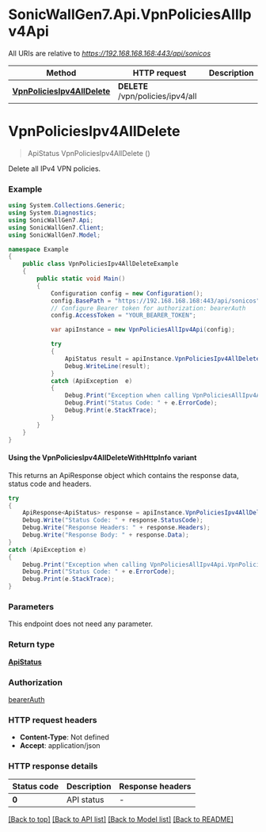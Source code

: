 # SonicWallGen7.Api.VpnPoliciesAllIpv4Api

All URIs are relative to *https://192.168.168.168:443/api/sonicos*

| Method | HTTP request | Description |
|--------|--------------|-------------|
| [**VpnPoliciesIpv4AllDelete**](VpnPoliciesAllIpv4Api.md#vpnpoliciesipv4alldelete) | **DELETE** /vpn/policies/ipv4/all |  |

<a id="vpnpoliciesipv4alldelete"></a>
# **VpnPoliciesIpv4AllDelete**
> ApiStatus VpnPoliciesIpv4AllDelete ()



Delete all IPv4 VPN policies.

### Example
```csharp
using System.Collections.Generic;
using System.Diagnostics;
using SonicWallGen7.Api;
using SonicWallGen7.Client;
using SonicWallGen7.Model;

namespace Example
{
    public class VpnPoliciesIpv4AllDeleteExample
    {
        public static void Main()
        {
            Configuration config = new Configuration();
            config.BasePath = "https://192.168.168.168:443/api/sonicos";
            // Configure Bearer token for authorization: bearerAuth
            config.AccessToken = "YOUR_BEARER_TOKEN";

            var apiInstance = new VpnPoliciesAllIpv4Api(config);

            try
            {
                ApiStatus result = apiInstance.VpnPoliciesIpv4AllDelete();
                Debug.WriteLine(result);
            }
            catch (ApiException  e)
            {
                Debug.Print("Exception when calling VpnPoliciesAllIpv4Api.VpnPoliciesIpv4AllDelete: " + e.Message);
                Debug.Print("Status Code: " + e.ErrorCode);
                Debug.Print(e.StackTrace);
            }
        }
    }
}
```

#### Using the VpnPoliciesIpv4AllDeleteWithHttpInfo variant
This returns an ApiResponse object which contains the response data, status code and headers.

```csharp
try
{
    ApiResponse<ApiStatus> response = apiInstance.VpnPoliciesIpv4AllDeleteWithHttpInfo();
    Debug.Write("Status Code: " + response.StatusCode);
    Debug.Write("Response Headers: " + response.Headers);
    Debug.Write("Response Body: " + response.Data);
}
catch (ApiException e)
{
    Debug.Print("Exception when calling VpnPoliciesAllIpv4Api.VpnPoliciesIpv4AllDeleteWithHttpInfo: " + e.Message);
    Debug.Print("Status Code: " + e.ErrorCode);
    Debug.Print(e.StackTrace);
}
```

### Parameters
This endpoint does not need any parameter.
### Return type

[**ApiStatus**](ApiStatus.md)

### Authorization

[bearerAuth](../README.md#bearerAuth)

### HTTP request headers

 - **Content-Type**: Not defined
 - **Accept**: application/json


### HTTP response details
| Status code | Description | Response headers |
|-------------|-------------|------------------|
| **0** | API status |  -  |

[[Back to top]](#) [[Back to API list]](../README.md#documentation-for-api-endpoints) [[Back to Model list]](../README.md#documentation-for-models) [[Back to README]](../README.md)

